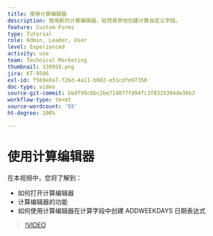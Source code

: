 ```yaml
---
title: 使用计算编辑器
description: 使用新的计算编辑器，轻而易举地创建计算自定义字段。
feature: Custom Forms
type: Tutorial
role: Admin, Leader, User
level: Experienced
activity: use
team: Technical Marketing
thumbnail: 339959.png
jira: KT-9506
exl-id: f569e8a7-f26d-4a11-b602-e51cdfe97350
doc-type: video
source-git-commit: bbdf99c6bc1be714077fd94fc3f8325394de36b3
workflow-type: tm+mt
source-wordcount: '55'
ht-degree: 100%

---
```


# 使用计算编辑器

在本视频中，您将了解到：

* 如何打开计算编辑器
* 计算编辑器的功能
* 如何使用计算编辑器在计算字段中创建 ADDWEEKDAYS 日期表达式

>[!VIDEO](https://video.tv.adobe.com/v/3412694/?quality=12&learn=on&enablevpops=1&captions=chi_hans)
